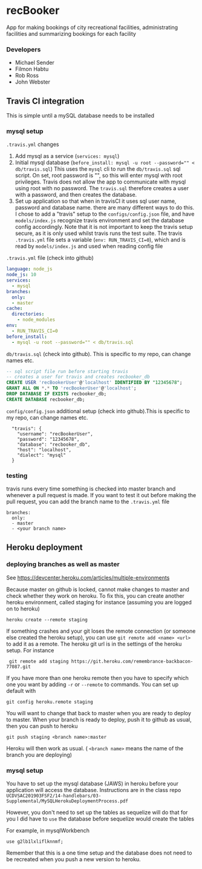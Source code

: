 # recBooker

App for making bookings of city recreational facilities, administrating facilities and summarizing bookings for each facility

### Developers

* Michael Sender
* Filmon Habtu
* Rob Ross
* John Webster

## Travis CI integration

This is simple until a mySQL database needs to be installed

### mysql setup

`.travis.yml` changes

1. Add mysql as a service (`services: mysql`)
1. Initial mysql database (`before_install: mysql -u root --password="" < db/travis.sql`)
This uses the `mysql` cli to run the `db/travis.sql` sql script. On set, root password is "", so this will enter mysql with root privileges. Travis does not allow the app to communicate with mysql using root with no password. The `travis.sql` therefore creates a user with a password, and then creates the database.
1. Set up application so that when in travisCI it uses sql user name, password and database name. there are many different ways to do this. I chose to add a "travis" setup to the `configs/config.json` file, and have `models/index.js` recognize travis environment and set the database config accordingly. Note that it is not important to keep the travis setup secure, as it is only used whilst travis runs the test suite. The travis `.travis.yml` file sets a variable (`env: RUN_TRAVIS_CI=0`), which and is read by `models/index.js` and used when reading config file

`.travis.yml` file (check into github)

``` .yml
language: node_js
node_js: 10
services:
  - mysql
branches:
  only:
  - master
cache:
  directories:
    - node_modules
env: 
  - RUN_TRAVIS_CI=0
before_install:
  - mysql -u root --password="" < db/travis.sql 
```

`db/travis.sql` (check into github). This is specific to my repo, can change names etc.
``` .sql
-- sql script file run before starting travis
-- creates a user for travis and creates recbooker_db
CREATE USER 'recBookerUser'@'localhost' IDENTIFIED BY "12345678";
GRANT ALL ON *.* TO 'recBookerUser'@'localhost';
DROP DATABASE IF EXISTS recbooker_db;
CREATE DATABASE recbooker_db;
```

`config/config.json` additional setup (check into github).This is specific to my repo, can change names etc.
```
  "travis": {
    "username": "recBookerUser",
    "password": "12345678",
    "database": "recbooker_db",
    "host": "localhost",
    "dialect": "mysql"
  }
```
### testing

travis runs every time something is checked into master branch and whenever a pull request is made. If you want to 
test it out before making the pull request, you can add the branch name to the `.travis.yml` file

```
branches:
  only:
  - master
  - <your branch name>
```


## Heroku deployment

### deploying branches as well as master

See <https://devcenter.heroku.com/articles/multiple-environments>

Because master on github is locked, cannot make changes to master and check whether they work on heroku. To fix this, you can create another heroku environment, called staging for instance (assuming you are logged on to heroku)
```
heroku create --remote staging
```
If something crashes and your git loses the remote connection (or someone else created the heroku setup), you can use `git remote add <name> <url>` to add it as a remote. The heroku git url is in the settings of the heroku setup. For instance
```
 git remote add staging https://git.heroku.com/remembrance-backbacon-77087.git
 ```

If you have more than one heroku remote then you have to specify which one you want by adding `-r` or `--remote` to commands. You can set up default with
```
git config heroku.remote staging
```
You will want to change that back to master when you are ready to deploy to master.
When your branch is ready to deploy, push it to github as usual, then you can push to heroku
```
git push staging <branch name>:master
```
Heroku will then work as usual. ( `<branch name>` means the name of the branch you are deploying)

### mysql setup

You have to set up the mysql database (JAWS) in heroku before your application will access the database.
Instructions are in the class repo
`UCDVSAC201903FSF2/14-handlebars/03-Supplemental/MySQLHerokuDeploymentProcess.pdf`

However, you don't need to set up the tables as sequelize will do that for you
I did have to `use` the database before sequelize would create the tables

For example, in mysqlWorkbench
```
use g2lb1lxliflknnmf;
```

Remember that this is a one time setup and the database does not need to be recreated when you push a new version to heroku.





